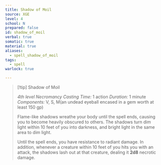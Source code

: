 ```yaml
---
title: Shadow of Moil
source: XGE
level: 4
school: N
prepared: false
id: shadow_of_moil
verbal: true
somatic: true
material: true
aliases:
  - spell_shadow_of_moil
tags:
  - spell
warlock: true

---
```

>[!tip] Shadow of Moil
>
> *4th level Necromancy*
> *Casting Time:* 1 action
> *Duration:* 1 minute
> *Components:* V, S, M(an undead eyeball encased in a gem worth at least 150 gp)
>
>Flame-like shadows wreathe your body until the spell ends, causing you to become heavily obscured to others. The shadows turn dim light within 10 feet of you into darkness, and bright light in the same area to dim light.
>
>Until the spell ends, you have resistance to radiant damage. In addition, whenever a creature within 10 feet of you hits you with an attack, the shadows lash out at that creature, dealing it **2d8** necrotic damage.
>

